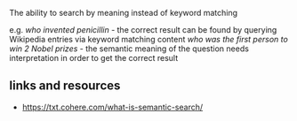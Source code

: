 The ability to search by meaning instead of keyword matching

e.g. 
_who invented penicillin_ - the correct result can be found by querying Wikipedia entries via keyword matching content
_who was the first person to win 2 Nobel prizes_ - the semantic meaning of the question needs interpretation in order to get the correct result

## links and resources

 - https://txt.cohere.com/what-is-semantic-search/